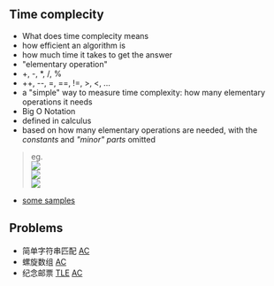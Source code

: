 ## Time complecity
* What does time complecity means
 * how efficient an algorithm is
 * how much time it takes to get the answer
* "elementary operation"
 * +, -, *, /, %
 * ++, --, =, ==, !=, >, <, ...
 * a "simple" way to measure time complexity: how many elementary operations it needs
* Big O Notation
 * defined in calculus
 * based on how many elementary operations are needed, with the *constants* and *"minor" parts* omitted
 > eg.  
    ![](http://latex.codecogs.com/gif.latex?\\frac{1}{2}n\\rightarrow%20O(n))  
    ![](http://latex.codecogs.com/gif.latex?2n^2%20+10n+\\sqrt%20n\\rightarrow%20O(n^2))  
    ![](http://latex.codecogs.com/gif.latex?log_2%20n\\rightarrow%20O(\\text{log%20}n))

 * [some samples](https://github.com/Carlxiao/SYSU-16CS-EduClass4-CodeSharing/blob/master/Doc/Time-Complexity-Sample.md)
 
## Problems
* 简单字符串匹配 [AC](https://github.com/Carlxiao/SYSU-16CS-EduClass4-CodeSharing/blob/master/Programming-I/161207-JianDanZiFuChuanPiPei.c)
* 螺旋数组 [AC](https://github.com/Carlxiao/SYSU-16CS-EduClass4-CodeSharing/blob/master/Programming-I/161123-LuoXuanShuZu.c)
* 纪念邮票 [TLE](https://github.com/Carlxiao/SYSU-16CS-EduClass4-CodeSharing/blob/master/Programming-I/161116-JiNianYouPiao-TLESamples.c) [AC](https://github.com/Carlxiao/SYSU-16CS-EduClass4-CodeSharing/blob/master/Programming-I/161116-JiNianYouPiao.c)
